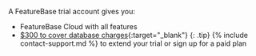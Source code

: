 A FeatureBase trial account gives you:
* FeatureBase Cloud with all features
* [$300 to cover database charges](https://www.featurebase.com/pricing){:target="_blank"}
{: .tip}
{% include contact-support.md %} to extend your trial or sign up for a paid plan
